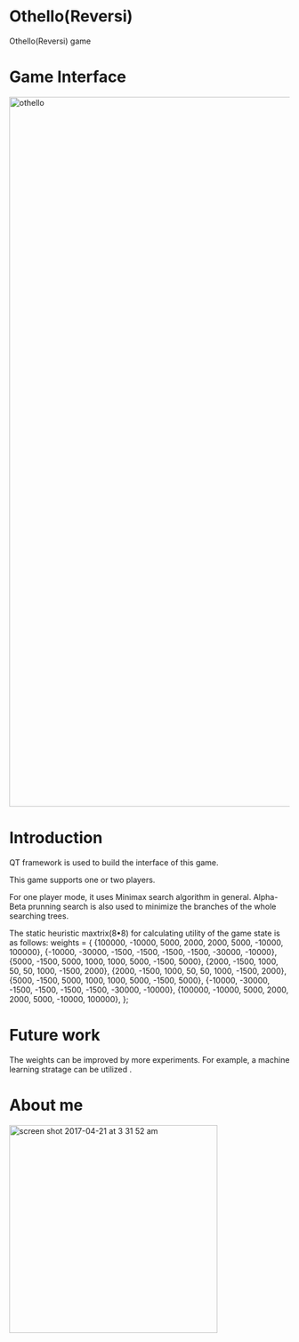 # Othello(Reversi)
Othello(Reversi) game

# Game Interface 
<img width="1277" alt="othello" src="https://cloud.githubusercontent.com/assets/15232969/25267054/6f3418f8-2641-11e7-86ba-6c5ca98553d2.png">

# Introduction

QT framework is used to build the interface of this game. 

This game supports one or two players. 

For one player mode, it uses Minimax search algorithm in general. Alpha-Beta prunning search is also used to minimize the branches of the whole searching trees.

The static heuristic maxtrix(8•8) for calculating utility of the game state is as follows:
weights = {
    {100000, -10000, 5000, 2000,  2000, 5000, -10000, 100000},
    {-10000, -30000, -1500, -1500,  -1500, -1500, -30000, -10000},
    {5000,   -1500,  5000,    1000,   1000, 5000,  -1500,  5000},
    {2000,    -1500, 1000,    50,      50,     1000,  -1500,  2000},
    {2000,    -1500, 1000,    50,      50,     1000,  -1500,   2000},
    {5000,   -1500,  5000,    1000,    1000,  5000,  -1500,   5000},
    {-10000, -30000, -1500, -1500,  -1500, -1500, -30000, -10000},
    {100000, -10000, 5000, 2000,  2000, 5000,  -10000, 100000},
};


# Future work
The weights can be improved by more experiments. For example, a machine learning stratage can be utilized .

# About me
<img width="374" alt="screen shot 2017-04-21 at 3 31 52 am" src="https://cloud.githubusercontent.com/assets/15232969/25267539/2a765a62-2643-11e7-90b1-d26848761b1f.png">
